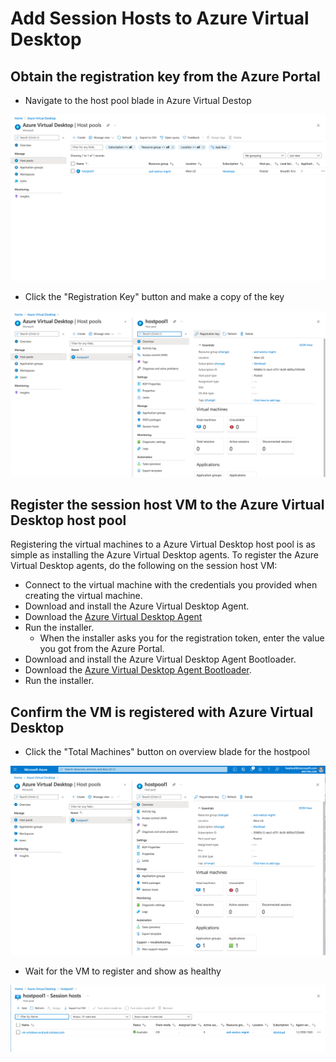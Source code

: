 # Add Session Hosts to Azure Virtual Desktop

## Obtain the registration key from the Azure Portal

- Navigate to the host pool blade in Azure Virtual Destop

![Host Pool](https://github.com/MSBrett/azfw_hybrid/raw/master/resources/Host_Pool.png)

- Click the "Registration Key" button and make a copy of the key

![Registration Key](https://github.com/MSBrett/azfw_hybrid/raw/master/resources/Registration_Key.png)

## Register the session host VM to the Azure Virtual Desktop host pool

Registering the virtual machines to a Azure Virtual Desktop host pool is as simple as installing the Azure Virtual Desktop agents.
To register the Azure Virtual Desktop agents, do the following on the session host VM:

- Connect to the virtual machine with the credentials you provided when creating the virtual machine.
- Download and install the Azure Virtual Desktop Agent.
- Download the [Azure Virtual Desktop Agent](https://query.prod.cms.rt.microsoft.com/cms/api/am/binary/RWrmXv)
- Run the installer.
  - When the installer asks you for the registration token, enter the value you got from the Azure Portal.
- Download and install the Azure Virtual Desktop Agent Bootloader.
- Download the [Azure Virtual Desktop Agent Bootloader](https://query.prod.cms.rt.microsoft.com/cms/api/am/binary/RWrxrH).
- Run the installer.

## Confirm the VM is registered with Azure Virtual Desktop

- Click the "Total Machines" button on overview blade for the hostpool

![Wait for VM](https://github.com/MSBrett/azfw_hybrid/raw/master/resources/Confirm_VM_1.png)

- Wait for the VM to register and show as healthy

![Confirm VM Health](https://github.com/MSBrett/azfw_hybrid/raw/master/resources/Confirm_VM_2.png)
